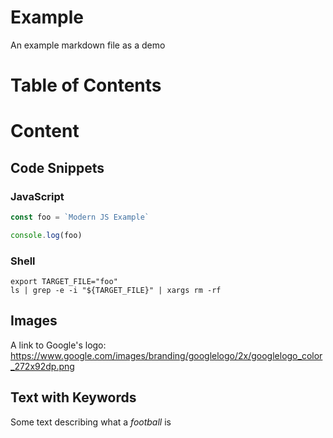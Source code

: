 # Example

An example markdown file as a demo

# Table of Contents

# Content

## Code Snippets

### JavaScript

```js
const foo = `Modern JS Example`

console.log(foo)
```

### Shell

```shell
export TARGET_FILE="foo"
ls | grep -e -i "${TARGET_FILE}" | xargs rm -rf
```

## Images

A link to Google's logo:
https://www.google.com/images/branding/googlelogo/2x/googlelogo_color_272x92dp.png

## Text with Keywords

Some text describing what a _football_ is
